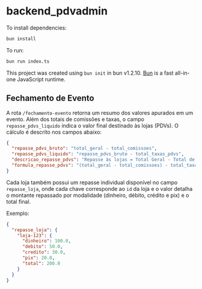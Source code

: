 # backend_pdvadmin

To install dependencies:

```bash
bun install
```

To run:

```bash
bun run index.ts
```

This project was created using `bun init` in bun v1.2.10. [Bun](https://bun.sh) is a fast all-in-one JavaScript runtime.

## Fechamento de Evento

A rota `/fechamento-evento` retorna um resumo dos valores apurados em um evento.
Além dos totais de comissões e taxas, o campo `repasse_pdvs_liquido` indica o
valor final destinado às lojas (PDVs). O cálculo é descrito nos campos abaixo:

```json
{
  "repasse_pdvs_bruto": "total_geral - total_comissoes",
  "repasse_pdvs_liquido": "repasse_pdvs_bruto - total_taxas_pdvs",
  "descricao_repasse_pdvs": "Repasse às lojas = Total Geral - Total de Comissões - Taxas do PDV",
  "formula_repasse_pdvs": "(total_geral - total_comissoes) - total_taxas_pdvs"
}
```

Cada loja também possui um repasse individual disponível no campo `repasse_loja`,
onde cada chave corresponde ao `id` da loja e o valor detalha o montante
repassado por modalidade (dinheiro, débito, crédito e pix) e o total final.

Exemplo:

```json
{
  "repasse_loja": {
    "loja-123": {
      "dinheiro": 100.0,
      "debito": 50.0,
      "credito": 30.0,
      "pix": 20.0,
      "total": 200.0
    }
  }
}
```
